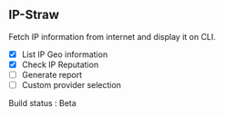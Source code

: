 ## IP-Straw

Fetch IP information from internet and display it on CLI.

- [x] List IP Geo information
- [x] Check IP Reputation
- [ ] Generate report
- [ ] Custom provider selection

Build status : Beta
